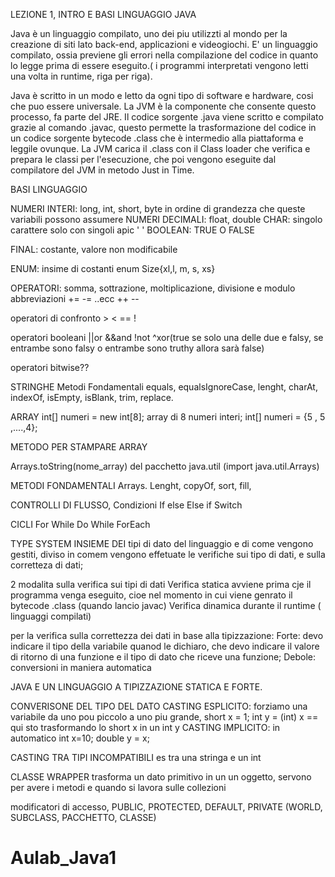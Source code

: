 LEZIONE 1, INTRO E BASI LINGUAGGIO JAVA

Java è un linguaggio compilato, uno dei piu utilizzti al mondo per la creazione di siti lato back-end, applicazioni e videogiochi.
E' un linguaggio compilato, ossia previene gli errori nella compilazione del codice in quanto lo legge prima di essere eseguito.( i programmi interpretati vengono letti una volta in runtime, riga per riga).

Java è scritto in un modo e letto da ogni tipo di software e hardware, cosi che puo essere universale. La JVM è la componente che consente questo processo, fa parte del JRE.
Il codice sorgente .java viene scritto e compilato grazie al comando .javac, questo permette la trasformazione del codice in un codice sorgente bytecode .class che è intermedio alla piattaforma e leggile ovunque. La JVM carica il .class con il Class loader che verifica e prepara le classi per l'esecuzione, che poi vengono eseguite dal compilatore del JVM in metodo Just in Time.

BASI LINGUAGGIO

NUMERI INTERI: long, int, short, byte in ordine di grandezza che queste variabili possono assumere
NUMERI DECIMALI: float, double
CHAR: singolo carattere solo con singoli apic ' '
BOOLEAN: TRUE O FALSE

FINAL: costante, valore non modificabile

ENUM: insime di costanti  enum Size{xl,l, m, s, xs}


OPERATORI: somma, sottrazione, moltiplicazione, divisione e modulo
abbreviazioni += -= ..ecc    ++    --

operatori di confronto > < == !

operatori booleani ||or &&and !not ^xor(true se solo una delle due e falsy, se entrambe sono falsy o entrambe sono truthy allora sarà false)

operatori bitwise??

STRINGHE Metodi Fondamentali
equals, equalsIgnoreCase, lenght, charAt, indexOf, isEmpty, isBlank, trim, replace.

ARRAY
int[] numeri = new int[8]; array di 8 numeri interi;
int[] numeri = {5 , 5 ,....,4};

METODO PER STAMPARE ARRAY 

Arrays.toString(nome_array) del pacchetto java.util (import java.util.Arrays)

METODI FONDAMENTALI  Arrays.
Lenght, copyOf, sort, fill, 

CONTROLLI DI FLUSSO, Condizioni
If else
Else if 
Switch

CICLI
For
While
Do While
ForEach

TYPE SYSTEM
INSIEME DEI tipi di dato del  linguaggio e di come vengono gestiti, diviso in comem vengono effetuate le verifiche sui tipo di dati, e sulla corretteza di dati; 

2 modalita sulla verifica sui tipi di dati
Verifica statica avviene prima cje il programma venga eseguito, cioe nel momento in cui viene genrato il bytecode .class (quando lancio javac)
Verifica dinamica durante il runtime ( linguaggi compilati)

per la verifica sulla correttezza dei dati in base alla tipizzazione:
Forte: devo indicare il tipo della variabile quanod le dichiaro, che devo indicare il valore di ritorno di una funzione e il tipo di dato che riceve una funzione;
Debole: conversioni in maniera automatica

JAVA E UN LINGUAGGIO A TIPIZZAZIONE STATICA E FORTE.

CONVERISONE DEL TIPO DEL DATO
CASTING ESPLICITO: forziamo una variabile da uno pou piccolo a uno piu grande, short x = 1; int y = (int) x == qui sto trasformando lo short x in un int y
CASTING IMPLICITO: in automatico int x=10; double y = x;

CASTING TRA TIPI INCOMPATIBILI es tra una stringa e un int

CLASSE WRAPPER trasforma un dato primitivo in un un oggetto, servono per avere i metodi e quando si lavora sulle collezioni

modificatori di accesso, PUBLIC, PROTECTED, DEFAULT, PRIVATE (WORLD, SUBCLASS, PACCHETTO, CLASSE)
# Aulab_Java1
